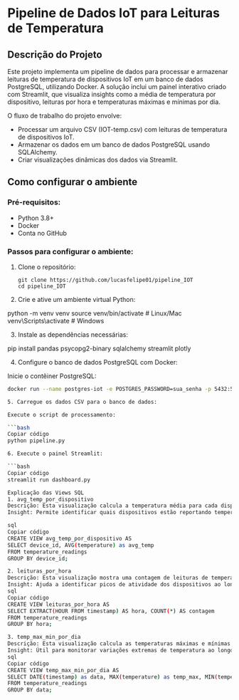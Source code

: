 # Pipeline de Dados IoT para Leituras de Temperatura

## Descrição do Projeto
Este projeto implementa um pipeline de dados para processar e armazenar leituras de temperatura de dispositivos IoT em um banco de dados PostgreSQL, utilizando Docker. A solução inclui um painel interativo criado com Streamlit, que visualiza insights como a média de temperatura por dispositivo, leituras por hora e temperaturas máximas e mínimas por dia.

O fluxo de trabalho do projeto envolve:

- Processar um arquivo CSV (IOT-temp.csv) com leituras de temperatura de dispositivos IoT.
- Armazenar os dados em um banco de dados PostgreSQL usando SQLAlchemy.
- Criar visualizações dinâmicas dos dados via Streamlit.

## Como configurar o ambiente

### Pré-requisitos:
- Python 3.8+
- Docker
- Conta no GitHub

### Passos para configurar o ambiente:
1. Clone o repositório:

   ```
   git clone https://github.com/lucasfelipe01/pipeline_IOT
   cd pipeline_IOT
2. Crie e ative um ambiente virtual Python:

  python -m venv venv
  source venv/bin/activate  # Linux/Mac
  venv\Scripts\activate      # Windows

3. Instale as dependências necessárias:

pip install pandas psycopg2-binary sqlalchemy streamlit plotly

4. Configure o banco de dados PostgreSQL com Docker:

Inicie o contêiner PostgreSQL:

```bash
docker run --name postgres-iot -e POSTGRES_PASSWORD=sua_senha -p 5432:5432 -d postgres

5. Carregue os dados CSV para o banco de dados:

Execute o script de processamento:

```bash
Copiar código
python pipeline.py

6. Execute o painel Streamlit:

```bash
Copiar código
streamlit run dashboard.py

Explicação das Views SQL
1. avg_temp_por_dispositivo
Descrição: Esta visualização calcula a temperatura média para cada dispositivo.
Insight: Permite identificar quais dispositivos estão reportando temperaturas consistentemente mais altas ou mais baixas.

sql
Copiar código
CREATE VIEW avg_temp_por_dispositivo AS
SELECT device_id, AVG(temperature) as avg_temp
FROM temperature_readings
GROUP BY device_id;

2. leituras_por_hora
Descrição: Esta visualização mostra uma contagem de leituras de temperatura agrupadas por hora.
Insight: Ajuda a identificar picos de atividade dos dispositivos ao longo do dia.
sql
Copiar código
CREATE VIEW leituras_por_hora AS
SELECT EXTRACT(HOUR FROM timestamp) AS hora, COUNT(*) AS contagem
FROM temperature_readings
GROUP BY hora;

3. temp_max_min_por_dia
Descrição: Esta visualização calcula as temperaturas máximas e mínimas para cada dia.
Insight: Útil para monitorar variações extremas de temperatura ao longo do tempo.
sql
Copiar código
CREATE VIEW temp_max_min_por_dia AS
SELECT DATE(timestamp) as data, MAX(temperature) as temp_max, MIN(temperature) as temp_min
FROM temperature_readings
GROUP BY data;
